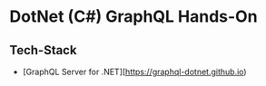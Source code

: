 # DotNet (C#) GraphQL Hands-On

## Tech-Stack

* [GraphQL Server for .NET][https://graphql-dotnet.github.io)
